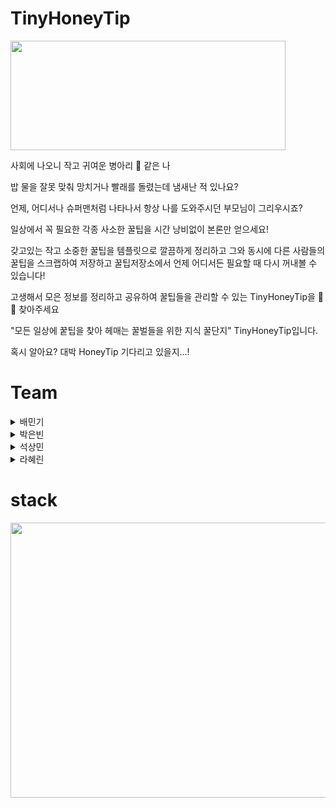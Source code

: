 # TinyHoneyTip

<img src='https://cdn.discordapp.com/attachments/884717967307321407/892328483827626024/tht_logo.png' width=440 height= 175>

사회에 나오니 작고 귀여운 병아리 🐣 같은 나

밥 물을 잘못 맞춰 망치거나 빨래를 돌렸는데 냄새난 적 있나요?

언제, 어디서나 슈퍼맨처럼 나타나서 항상 나를 도와주시던 부모님이 그리우시죠?

일상에서 꼭 필요한 각종 사소한 꿀팁을 시간 낭비없이 본론만 얻으세요!

갖고있는 작고 소중한 꿀팁을 템플릿으로 깔끔하게 정리하고 그와 동시에 다른 사람들의 꿀팁을 스크랩하여 저장하고 꿀팁저장소에서 언제 어디서든 필요할 때 다시 꺼내볼 수 있습니다!

고생해서 모은 정보를 정리하고 공유하여 꿀팁들을 관리할 수 있는 TinyHoneyTip을 🐝 🍯 찾아주세요

"모든 일상에 꿑팁을 찾아 헤매는 꿀벌들을 위한 지식 꿀단지" TinyHoneyTip입니다.

혹시 알아요? 대박 HoneyTip 기다리고 있을지...!

# Team

<details>
<summary>배민기</summary>
<div markdown="1">

|GITHUB|[baemki](https://github.com/baemki)|
|--|--|
- 팀장
- Position: Front-End
- Stack:
- Contributions
</div>
</details>

<details>
<summary>박은빈</summary>
<div markdown="1">

|GITHUB|[peb4010](https://github.com/peb4010)|
|--|--|
- 팀원
- Position: Full-stack
- Stack:
- Contributions
</div>
</details>

<details>
<summary>석상민</summary>
<div markdown="1">

|GITHUB|[SangminSuk](https://github.com/SangminSuk)|
|--|--|
- 팀원
- Position: Back-End
- Stack:
- Contributions
</div>
</details>

<details>
<summary>라혜린</summary>
<div markdown="1">

|GITHUB|[wktaylorla](https://github.com/wktaylorla)|
|--|--|
- 팀원
- Position: Front-End
- Stack: Node.js, Next js, express, html, css, react, javascript
- Contributions<br />
 landing page<br />
 header, footer<br />
 post detail page<br />
 post upload page<br />
 post edit page
</div>
</details>

# stack

<img src = 'https://camo.githubusercontent.com/077a39b772ead36dc27f4799d40e8c8bd26c3b725684cc76bdd6bbb45fe16f67/68747470733a2f2f6d656469612e646973636f72646170702e6e65742f6174746163686d656e74732f3838343333343837313931393539313436352f3838343731373237343235333130333130342f5765625f4170705f5265666572656e63655f4172636869746563747572652e706e673f77696474683d31373830266865696768743d31303536' width=550 height=440 />
